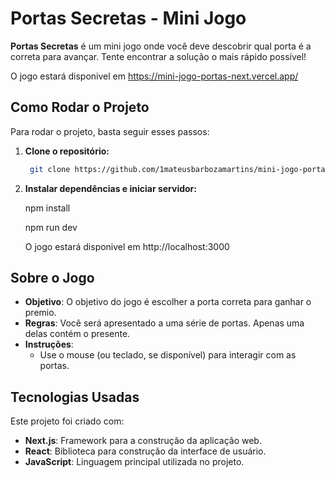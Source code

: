 # Portas Secretas - Mini Jogo

**Portas Secretas** é um mini jogo onde você deve descobrir qual porta é a correta para avançar. Tente encontrar a solução o mais rápido possível!

O jogo estará disponivel em https://mini-jogo-portas-next.vercel.app/

## Como Rodar o Projeto

Para rodar o projeto, basta seguir esses passos:

1. **Clone o repositório:**

   ```bash
    git clone https://github.com/1mateusbarbozamartins/mini-jogo-portas-next.git

2. **Instalar dependências e iniciar servidor:**

    npm install

    npm run dev

    O jogo estará disponivel em http://localhost:3000

## Sobre o Jogo

- **Objetivo**: O objetivo do jogo é escolher a porta correta para ganhar o premio.
- **Regras**: Você será apresentado a uma série de portas. Apenas uma delas contém o presente.
- **Instruções**: 
   - Use o mouse (ou teclado, se disponível) para interagir com as portas.

## Tecnologias Usadas

Este projeto foi criado com:

- **Next.js**: Framework para a construção da aplicação web.
- **React**: Biblioteca para construção da interface de usuário.
- **JavaScript**: Linguagem principal utilizada no projeto.


